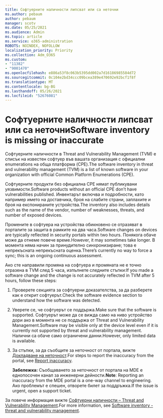 ```yaml
---
title: Софтуерните наличности липсват или са неточни
ms.author: pebaum
author: pebaum
manager: scotv
ms.date: 05/25/2021
ms.audience: Admin
ms.topic: article
ms.service: o365-administration
ROBOTS: NOINDEX, NOFOLLOW
localization_priority: Priority
ms.collection: Adm_O365
ms.custom:
- "11382"
- "9001470"
ms.openlocfilehash: e886a53f8c063b5395dd002a7d16186985584d72
ms.sourcegitcommit: 0c104e2bd34ccc09bcea389e470692e92bcf1f8f
ms.translationtype: MT
ms.contentlocale: bg-BG
ms.lasthandoff: 05/26/2021
ms.locfileid: "52676081"
---
```

# <a name="software-inventory-is-missing-or-inaccurate"></a><span data-ttu-id="79b5d-102">Софтуерните наличности липсват или са неточни</span><span class="sxs-lookup"><span data-stu-id="79b5d-102">Software inventory is missing or inaccurate</span></span>

<span data-ttu-id="79b5d-103">Софтуерните наличности в Threat and Vulnerability Management (TVM) е списък на известен софтуер във вашата организация с официални enumerations на обща платформа (CPE).</span><span class="sxs-lookup"><span data-stu-id="79b5d-103">The software inventory in threat and vulnerability management (TVM) is a list of known software in your organization with official Common Platform Enumerations (CPE).</span></span>

<span data-ttu-id="79b5d-104">Софтуерните продукти без официална CPE нямат публикувани уязвимости.</span><span class="sxs-lookup"><span data-stu-id="79b5d-104">Software products without an official CPE don’t have vulnerabilities published.</span></span> <span data-ttu-id="79b5d-105">Инвентарът включва и подробности, като например името на доставчика, броя на слабите страни, заплахите и броя на експонираните устройства.</span><span class="sxs-lookup"><span data-stu-id="79b5d-105">The inventory also includes details such as the name of the vendor, number of weaknesses, threats, and number of exposed devices.</span></span>

<span data-ttu-id="79b5d-106">Промените в софтуера на устройства обикновено се отразяват в порталите за защита в рамките на два часа.</span><span class="sxs-lookup"><span data-stu-id="79b5d-106">Software changes on devices are typically reflected in security portals within two hours.</span></span> <span data-ttu-id="79b5d-107">Понякога обаче може да отнеме повече време.</span><span class="sxs-lookup"><span data-stu-id="79b5d-107">However, it may sometimes take longer.</span></span> <span data-ttu-id="79b5d-108">В момента няма начин за принудително синхронизиране; това е непрекъсната непрекъсната оценка.</span><span class="sxs-lookup"><span data-stu-id="79b5d-108">There’s currently no way to force a sync; this is an ongoing continuous assessment.</span></span>

<span data-ttu-id="79b5d-109">Ако сте направили промяна на софтуера и промяната не е точно отразена в TVM след 5 часа, изпълнете следните стъпки:</span><span class="sxs-lookup"><span data-stu-id="79b5d-109">If you made a software change and the change is not accurately reflected in TVM after 5 hours, follow these steps:</span></span>

1. <span data-ttu-id="79b5d-110">Проверете секцията за софтуерни доказателства, за да разберете как е открит софтуерът.</span><span class="sxs-lookup"><span data-stu-id="79b5d-110">Check the software evidence section to understand how the software was detected.</span></span>
1. <span data-ttu-id="79b5d-111">Уверете се, че софтуерът се поддържа.</span><span class="sxs-lookup"><span data-stu-id="79b5d-111">Make sure that the software is supported.</span></span> <span data-ttu-id="79b5d-112">Софтуерът може да се вижда само на ниво устройство дори ако в момента не се поддържа от Threat and Vulnerability Management.</span><span class="sxs-lookup"><span data-stu-id="79b5d-112">Software may be visible only at the device level even if it is currently not supported by threat and vulnerability management.</span></span> <span data-ttu-id="79b5d-113">Налични са обаче само ограничени данни.</span><span class="sxs-lookup"><span data-stu-id="79b5d-113">However, only limited data is available.</span></span>
1. <span data-ttu-id="79b5d-114">За стъпки, за да съобщите за неточност от портала, вижте [Докладване на неточност](/microsoft-365/security/defender-endpoint/tvm-software-inventory?view=o365-worldwide#report-inaccuracy).</span><span class="sxs-lookup"><span data-stu-id="79b5d-114">For steps to report the inaccuracy from the portal, see [Report inaccuracy](/microsoft-365/security/defender-endpoint/tvm-software-inventory?view=o365-worldwide#report-inaccuracy).</span></span>
   
    <span data-ttu-id="79b5d-115">**Забележка:** Съобщаването за неточност от портала на MDE е еднопосочен канал за инженерни дейности.</span><span class="sxs-lookup"><span data-stu-id="79b5d-115">**Note**: Reporting an inaccuracy from the MDE portal is a one-way channel to engineering.</span></span> <span data-ttu-id="79b5d-116">Ако проблемът е спешен, отворете билет за поддръжка.</span><span class="sxs-lookup"><span data-stu-id="79b5d-116">If the issue is urgent, open a support ticket.</span></span>

<span data-ttu-id="79b5d-117">За повече информация вижте [Софтуерни наличности – Threat and Vulnerability Management](/microsoft-365/security/defender-endpoint/tvm-software-inventory).</span><span class="sxs-lookup"><span data-stu-id="79b5d-117">For more information, see [Software inventory - threat and vulnerability management](/microsoft-365/security/defender-endpoint/tvm-software-inventory).</span></span>